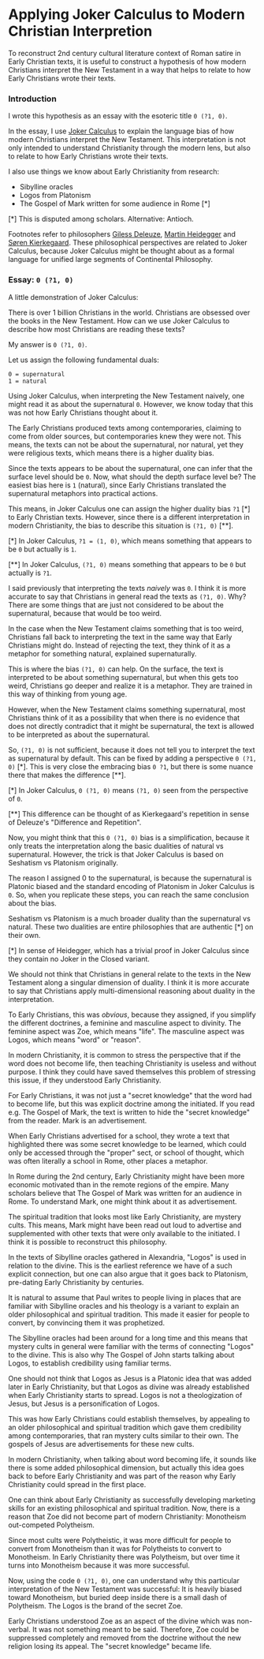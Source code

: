 # Applying Joker Calculus to Modern Christian Interpretion

To reconstruct 2nd century cultural literature context of Roman satire in Early Christian texts,
it is useful to construct a hypothesis of how modern Christians interpret the New Testament
in a way that helps to relate to how Early Christians wrote their texts.

### Introduction

I wrote this hypothesis as an essay with the esoteric title `0 (?1, 0)`.

In the essay, I use [Joker Calculus](https://crates.io/crates/joker_calculus) to explain the language bias
of how modern Christians interpret the New Testament.
This interpretation is not only intended to understand Christianity through the modern lens,
but also to relate to how Early Christians wrote their texts.

I also use things we know about Early Christianity from research:

- Sibylline oracles
- Logos from Platonism
- The Gospel of Mark written for some audience in Rome [*]

[*] This is disputed among scholars. Alternative: Antioch.

Footnotes refer to philosophers [Giless Deleuze](https://en.wikipedia.org/wiki/Gilles_Deleuze),
[Martin Heidegger](https://en.wikipedia.org/wiki/Martin_Heidegger) and [Søren Kierkegaard](https://en.wikipedia.org/wiki/S%C3%B8ren_Kierkegaard).
These philosophical perspectives are related to Joker Calculus,
because Joker Calculus might be thought about as a formal language for unified large segments of Continental Philosophy.

### Essay: `0 (?1, 0)`

A little demonstration of Joker Calculus:

There is over 1 billion Christians in the world.
Christians are obsessed over the books in the New Testament.
How can we use Joker Calculus to describe how most Christians are reading these texts?

My answer is `0 (?1, 0)`.

Let us assign the following fundamental duals:

    0 = supernatural
    1 = natural

Using Joker Calculus, when interpreting the New Testament naively,
one might read it as about the supernatural `0`.
However, we know today that this was not how Early Christians thought about it.

The Early Christians produced texts among contemporaries,
claiming to come from older sources,
but contemporaries knew they were not.
This means, the texts can not be about the supernatural,
nor natural, yet they were religious texts, which means there is a higher duality bias.

Since the texts appears to be about the supernatural, one can infer that the surface level should be `0`.
Now, what should the depth surface level be? The easiest bias here is `1` (natural),
since Early Christians translated the supernatural metaphors into practical actions.

This means, in Joker Calculus one can assign the higher duality bias `?1` [*] to Early Christian texts.
However, since there is a different interpretation in modern Christianity, the bias to describe this situation is `(?1, 0)` [**].

[*] In Joker Calculus, `?1 = (1, 0)`, which means something that appears to be `0` but actually is `1`.

[**] In Joker Calculus, `(?1, 0)` means something that appears to be `0` but actually is `?1`.

I said previously that interpreting the texts *naively* was `0`.
I think it is more accurate to say that Christians in general read the texts as `(?1, 0)`.
Why? There are some things that are just not considered to be about the supernatural, because that would be too weird.

In the case when the New Testament claims something that is too weird,
Christians fall back to interpreting the text in the same way that Early Christians might do.
Instead of rejecting the text, they think of it as a metaphor for something natural, explained supernaturally.

This is where the bias `(?1, 0)` can help. On the surface, the text is interpreted to be about something supernatural,
but when this gets too weird, Christians go deeper and realize it is a metaphor.
They are trained in this way of thinking from young age.

However, when the New Testament claims something supernatural, most Christians think of it as a possibility
that when there is no evidence that does not directly contradict that it might be supernatural,
the text is allowed to be interpreted as about the supernatural.

So, `(?1, 0)` is not sufficient, because it does not tell you to interpret the text as supernatural by default.
This can be fixed by adding a perspective `0 (?1, 0)` [*].
This is very close the embracing bias `0 ?1`, but there is some nuance there that makes the difference [**].

[*] In Joker Calculus, `0 (?1, 0)` means `(?1, 0)` seen from the perspective of `0`.

[**] This difference can be thought of as Kierkegaard's repetition in sense of Deleuze's "Difference and Repetition".

Now, you might think that this `0 (?1, 0)` bias is a simplification, because it only treats the interpretation
along the basic dualities of natural vs supernatural.
However, the trick is that Joker Calculus is based on Seshatism vs Platonism originally.

The reason I assigned 0 to the supernatural, is because the supernatural is Platonic biased
and the standard encoding of Platonism in Joker Calculus is `0`.
So, when you replicate these steps, you can reach the same conclusion about the bias.

Seshatism vs Platonism is a much broader duality than the supernatural vs natural.
These two dualities are entire philosophies that are authentic [*] on their own.

[*] In sense of Heidegger, which has a trivial proof in Joker Calculus since they contain no Joker in the Closed variant.

We should not think that Christians in general relate to the texts in the New Testament along a singular dimension of duality.
I think it is more accurate to say that Christians apply multi-dimensional reasoning about duality in the interpretation.

To Early Christians, this was *obvious*, because they assigned,
if you simplify the different doctrines,
a feminine and masculine aspect to divinity.
The feminine aspect was Zoe, which means "life".
The masculine aspect was Logos, which means "word" or "reason".

In modern Christianity, it is common to stress the perspective that if the word does not become life,
then teaching Christianity is useless and without purpose.
I think they could have saved themselves this problem of stressing this issue, if they understood Early Christianity.

For Early Christians, it was not just a "secret knowledge" that the word had to become life,
but this was explicit doctrine among the initiated.
If you read e.g. The Gospel of Mark, the text is written to hide the "secret knowledge" from the reader.
Mark is an advertisement.

When Early Christians advertised for a school, they wrote a text that highlighted there was some secret knowledge to be learned,
which could only be accessed through the "proper" sect, or school of thought,
which was often literally a school in Rome, other places a metaphor.

In Rome during the 2nd century, Early Christianity might have been more economic motivated than in the remote regions of the empire.
Many scholars believe that The Gospel of Mark was written for an audience in Rome.
To understand Mark, one might think about it as advertisement.

The spiritual tradition that looks most like Early Christianity, are mystery cults.
This means, Mark might have been read out loud to advertise and supplemented with other texts that were only available to the initiated.
I think it is possible to reconstruct this philosophy.

In the texts of Sibylline oracles gathered in Alexandria, "Logos" is used in relation to the divine.
This is the earliest reference we have of a such explicit connection,
but one can also argue that it goes back to Platonism, pre-dating Early Christianity by centuries.

It is natural to assume that Paul writes to people living in places that are familiar with Sibylline oracles
and his theology is a variant to explain an older philosophical and spiritual tradition.
This made it easier for people to convert, by convincing them it was prophetized.

The Sibylline oracles had been around for a long time and this means that mystery cults in general
were familiar with the terms of connecting "Logos" to the divine.
This is also why The Gospel of John starts talking about Logos, to establish credibility using familiar terms.

One should not think that Logos as Jesus is a Platonic idea that was added later in Early Christianity,
but that Logos as divine was already established when Early Christianity starts to spread.
Logos is not a theologization of Jesus, but Jesus is a personification of Logos.

This was how Early Christians could establish themselves, by appealing to an older philosophical and
spiritual tradition which gave them credibility among contemporaries,
that ran mystery cults similar to their own.
The gospels of Jesus are advertisements for these new cults.

In modern Christianity, when talking about word becoming life, it sounds like there is some added philosophical dimension,
but actually this idea goes back to before Early Christianity and was part of the reason why Early Christianity could spread in the first place.

One can think about Early Christianity as successfully developing marketing skills for an existing philosophical and spiritual tradition.
Now, there is a reason that Zoe did not become part of modern Christianity: Monotheism out-competed Polytheism.

Since most cults were Polytheistic, it was more difficult for people to convert from Monotheism than it was for Polytheists to convert to Monotheism.
In Early Christianity there was Polytheism, but over time it turns into Monotheism because it was more successful.

Now, using the code `0 (?1, 0)`, one can understand why this particular interpretation of the New Testament was successful:
It is heavily biased toward Monotheism, but buried deep inside there is a small dash of Polytheism.
The Logos is the brand of the secret Zoe.

Early Christians understood Zoe as an aspect of the divine which was non-verbal.
It was not something meant to be said.
Therefore, Zoe could be suppressed completely and removed from the doctrine without
the new religion losing its appeal. The "secret knowledge" became life.

